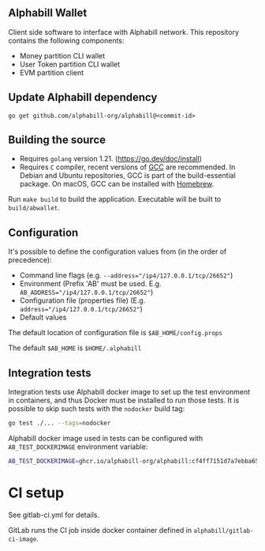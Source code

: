 ## Alphabill Wallet

Client side software to interface with Alphabill network. This repository contains the following components:
* Money partition CLI wallet
* User Token partition CLI wallet
* EVM partition client

## Update Alphabill dependency

`go get github.com/alphabill-org/alphabill@<commit-id>`

## Building the source

* Requires `golang` version 1.21. (https://go.dev/doc/install)
* Requires `C` compiler, recent versions of [GCC](https://gcc.gnu.org/) are recommended. In Debian and Ubuntu repositories, GCC is part of the build-essential package. On macOS, GCC can be installed with [Homebrew](https://formulae.brew.sh/formula/gcc).

Run `make build` to build the application. Executable will be built to `build/abwallet`. 

## Configuration

It's possible to define the configuration values from (in the order of precedence):

* Command line flags (e.g. `--address="/ip4/127.0.0.1/tcp/26652"`)
* Environment (Prefix 'AB' must be used. E.g. `AB_ADDRESS="/ip4/127.0.0.1/tcp/26652"`)
* Configuration file (properties file) (E.g. `address="/ip4/127.0.0.1/tcp/26652"`)
* Default values

The default location of configuration file is `$AB_HOME/config.props`

The default `$AB_HOME` is `$HOME/.alphabill`

## Integration tests

Integration tests use Alphabill docker image to set up the test environment in containers,
and thus Docker must be installed to run those tests. It is possible to skip such tests with
the `nodocker` build tag:

```sh
go test ./... --tags=nodocker
```

Alphabill docker image used in tests can be configured with `AB_TEST_DOCKERIMAGE`
environment variable:

```sh
AB_TEST_DOCKERIMAGE=ghcr.io/alphabill-org/alphabill:cf4ff7151d7a7ebba65903b7d827b0740fc878a4 go test ./...
```

# CI setup

See gitlab-ci.yml for details.

GitLab runs the CI job inside docker container defined in `alphabill/gitlab-ci-image`.
